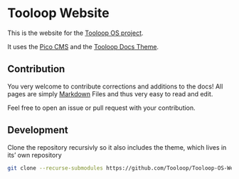 # Tooloop Website

This is the website for the [Tooloop OS project](http://www.tooloop.org).

It uses the [Pico CMS](http://picocms.org/) and the 
[Tooloop Docs Theme](https://github.com/Tooloop/Tooloop-Docs-Theme).

## Contribution

You very welcome to contribute corrections and additions to the docs!
All pages are simply [Markdown](https://en.wikipedia.org/wiki/Markdown) Files and thus very easy to read and edit.

Feel free to open an issue or pull request with your contribution.


## Development

Clone the repository recursivly so it also includes the theme, which lives in 
its’ own repository

```bash
git clone --recurse-submodules https://github.com/Tooloop/Tooloop-OS-Website.git
```